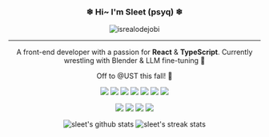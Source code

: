 <h3 align="center">
  ❄ Hi~ I'm Sleet (psyq) ❄
</h3>
<p align="center">
  <img src="https://komarev.com/ghpvc/?username=psyq55262227&label=Profile%20views&color=0e75b6&style=flat" alt="isrealodejobi" />
</p>

---

<p align="center">A front-end developer with a passion for <strong>React</strong> & <strong>TypeScript</strong>. Currently wrestling with Blender & LLM fine-tuning 👊</p>

<p align="center">Off to @UST this fall! 🤗</p>

<p align="center">
  <a href="https://reactjs.org/" target="_blank"><img src="https://img.shields.io/badge/React-20232A?style=for-the-badge&logo=react&logoColor=61DAFB"></a>
  <a href="https://www.typescriptlang.org/" target="_blank"><img src="https://img.shields.io/badge/TypeScript-007ACC?style=for-the-badge&logo=typescript&logoColor=white"></a>
  <a href="https://tailwindcss.com/" target="_blank"><img src="https://img.shields.io/badge/Tailwind_CSS-06B6D4?style=for-the-badge&logo=tailwindcss&logoColor=white"></a>
  <a href="https://nextjs.org/" target="_blank"><img src="https://img.shields.io/badge/Next.js-000000?style=for-the-badge&logo=next.js&logoColor=white"></a>
   <a href="https://reactnative.dev/" target="_blank"><img src="https://img.shields.io/badge/React_Native-20232A?style=for-the-badge&logo=react&logoColor=61DAFB"></a>
  <a href="https://nodejs.org" target="_blank"><img src="https://img.shields.io/badge/Node.js-339933?style=for-the-badge&logo=nodedotjs&logoColor=white"></a>
  <a href="https://git-scm.com/" target="_blank"><img src="https://img.shields.io/badge/Git-F05032?style=for-the-badge&logo=git&logoColor=white"></a>
</p>

<p align="center">
  <a href="https://www.blender.org/" target="_blank"><img src="https://img.shields.io/badge/Blender-F5792A?style=for-the-badge&logo=blender&logoColor=white"></a>
  <a href="https://www.adobe.com/products/photoshop.html" target="_blank"><img src="https://img.shields.io/badge/Photoshop-31A8FF?style=for-the-badge&logo=Adobe%20Photoshop&logoColor=white"></a>
  <a href="https://www.clipstudio.net/en/" target="_blank"><img src="https://img.shields.io/badge/Clip_Studio_Paint-1774B8?style=for-the-badge&logo=clipstudiopaint&logoColor=white"></a>
  <a href="https://www.systemax.jp/en/sai/" target="_blank"><img src="https://img.shields.io/badge/Paint_Tool_SAI-4DB5B2?style=for-the-badge&logoColor=white&logo=data:image/svg+xml;base64,PHN2ZyB4bWxucz0iaHR0cDovL3d3dy53My5vcmcvMjAwMC9zdmciIHZpZXdCb3g9IjAgMCAyNCAyNCI+PC9zdmc+"></a>
</p>

<p align="center">
  <img src="https://github-readme-stats.vercel.app/api?username=psyq55262227&show_icons=true&theme=transparent&hide_border=true&count_private=true" alt="sleet's github stats" />
  <img src="https://github-readme-streak-stats.herokuapp.com/?user=psyq55262227&theme=transparent&hide_border=true" alt="sleet's streak stats" />
</p>
